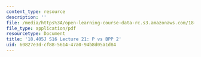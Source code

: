 ```yaml
---
content_type: resource
description: ''
file: /media/https%3A/open-learning-course-data-rc.s3.amazonaws.com/18-405j-advanced-complexity-theory-spring-2016/60827e3dcf88561447a094b8d05a1d84_MIT18_405JS16_P_vs_BPP2.pdf
file_type: application/pdf
resourcetype: Document
title: '18.405J S16 Lecture 21: P vs BPP 2'
uid: 60827e3d-cf88-5614-47a0-94b8d05a1d84
---
```

